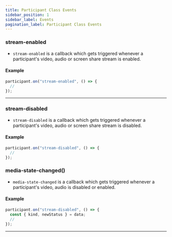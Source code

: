 ```yaml
---
title: Participant Class Events
sidebar_position: 1
sidebar_label: Events
pagination_label: Participant Class Events
---
```


<div class="sdk-api-ref-only-h4">

### stream-enabled

- `stream-enabled` is a callback which gets triggered whenever a participant's video, audio or screen share stream is enabled.

#### Example

```js
participant.on("stream-enabled", () => {
  //
});
```

---

### stream-disabled

- `stream-disabled` is a callback which gets triggered whenever a participant's video, audio or screen share stream is disabled.

#### Example

```js
participant.on("stream-disabled", () => {
  //
});
```

### media-state-changed()

- `media-state-changed` is a callback which gets triggered whenever a participant's video, audio is disabled or enabled.

#### Example

```js
participant.on("stream-disabled", () => {
  const { kind, newStatus } = data;
  //
});
```

---

</div>
